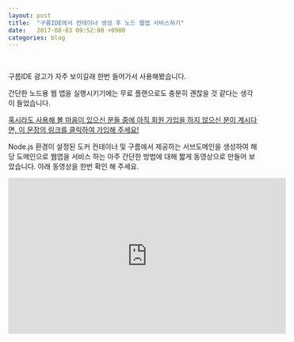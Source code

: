 ```yaml
---
layout: post
title:  "구름IDE에서 컨테이너 생성 후 노드 웹앱 서비스하기"
date:   2017-08-03 09:52:00 +0900
categories: blog
---
```


<div class="fb-like" data-href="https://fureweb-com.github.io{{page.url}}" data-layout="button_count" data-action="like" data-size="small" data-show-faces="true" data-share="true"></div>
<br>

구름IDE 광고가 자주 보이길래 한번 들어가서 사용해봤습니다.

간단한 노드용 웹 앱을 실행시키기에는 무료 플랜으로도 충분히 괜찮을 것 같다는 생각이 들었습니다.

[혹시라도 사용해 볼 마음이 있으신 분들 중에 아직 회원 가입을 하지 않으신 분이 계시다면, 이 문장의 링크를 클릭하여 가입해 주세요!](https://goo.gl/H8AAYi)

Node.js 환경이 설정된 도커 컨테이너 및 구름에서 제공하는 서브도메인을 생성하여 해당 도메인으로 웹앱을 서비스 하는 아주 간단한 방법에 대해 짧게 동영상으로 만들어 보았습니다. 아래 동영상을 한번 확인 해 주세요.

<div style="text-align: center">
<iframe width="560" height="315" src="https://www.youtube.com/embed/UQ5v6pKtND8" frameborder="0" allowfullscreen></iframe>
</div>


<div class="fb-comments" data-href="https://fureweb-com.github.io{{page.url}}" data-width="100%" data-numposts="10"></div>

<div id="fb-root"></div>
<script>(function(d, s, id) {
  var js, fjs = d.getElementsByTagName(s)[0];
  if (d.getElementById(id)) return;
  js = d.createElement(s); js.id = id;
  js.src = "//connect.facebook.net/ko_KR/sdk.js#xfbml=1&version=v2.10&appId=403216550080274";
  fjs.parentNode.insertBefore(js, fjs);
}(document, 'script', 'facebook-jssdk'));</script>